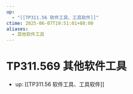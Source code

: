 ```yaml
---
up:
  - "[[TP311.56 软件工具、工具软件]]"
ctime: 2025-06-07T19:51:01+08:00
aliases:
  - 其他软件工具
---
```


# TP311.569 其他软件工具

- up: [[TP311.56 软件工具、工具软件]]
